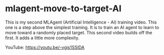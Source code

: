 # mlagent-move-to-target-AI
This is my second MLAgent (Artificial Intelligence - AI) training video. This one is a step above the simplest training. It is to train an AI agent to learn to move toward a randomly placed target. This second video builds off the first. It adds a little more complexity. 

YouTube:  https://youtu.be/-vgis1SSIDA
